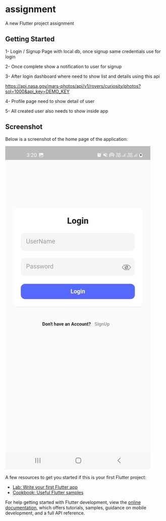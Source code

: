 # assignment

A new Flutter project assignment

## Getting Started

1- Login / Signup Page with local db, once signup same credentials use for login

2- Once complete show a notification to user for signup

3- After login dashboard where need to show list and details using this api

https://api.nasa.gov/mars-photos/api/v1/rovers/curiosity/photos?sol=1000&api_key=DEMO_KEY



4- Profile page need to show detail of user

5- All created user also needs to show inside app


## Screenshot
Below is a screenshot of the home page of the application:

![Home Page Screenshot](assets/screenshots/login.jpg)



A few resources to get you started if this is your first Flutter project:


- [Lab: Write your first Flutter app](https://docs.flutter.dev/get-started/codelab)
- [Cookbook: Useful Flutter samples](https://docs.flutter.dev/cookbook)

For help getting started with Flutter development, view the
[online documentation](https://docs.flutter.dev/), which offers tutorials,
samples, guidance on mobile development, and a full API reference.
